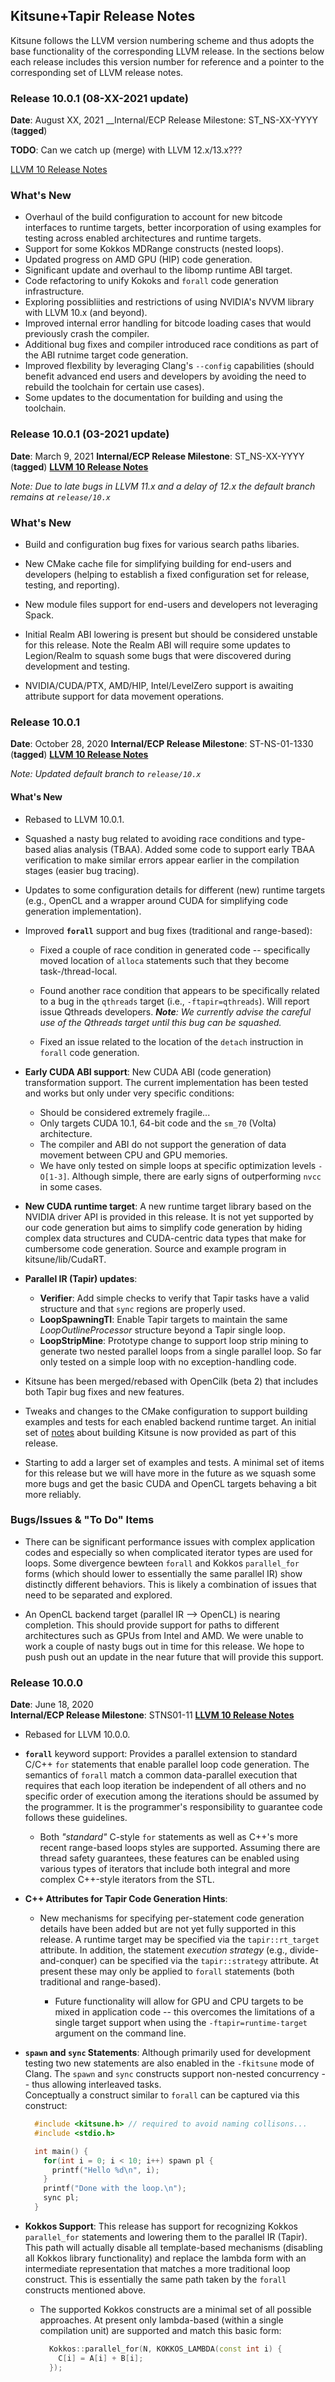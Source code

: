 ## Kitsune+Tapir Release Notes

Kitsune follows the LLVM version numbering scheme and thus adopts the base
functionality of the corresponding LLVM release.  In the sections below each
release includes this version number for reference and a pointer to the corresponding 
set of LLVM release notes.

### Release 10.0.1 (08-XX-2021 update)

__Date__: August XX, 2021 
__Internal/ECP Release Milestone: ST_NS-XX-YYYY (__tagged__)

**TODO**: Can we catch up (merge) with LLVM 12.x/13.x???

[LLVM 10 Release Notes](https://releases.llvm.org/10.0.0/docs/ReleaseNotes.html)

### What's New 

  * Overhaul of the build configuration to account for new bitcode interfaces to runtime targets, better incorporation of using examples for testing across enabled architectures and runtime targets. 
  * Support for some Kokkos MDRange constructs (nested loops).
  * Updated progress on AMD GPU (HIP) code generation. 
  * Significant update and overhaul to the libomp runtime ABI target. 
  * Code refactoring to unify Kokoks and ``forall`` code generation infrastructure. 
  * Exploring possibliities and restrictions of using NVIDIA's NVVM library with LLVM 10.x (and beyond).
  * Improved internal error handling for bitcode loading cases that would previously crash the compiler. 
  * Additional bug fixes and compiler introduced race conditions as part of the ABI rutnime target code generation.
  * Improved flexbility by leveraging Clang's ``--config`` capabilities (should benefit advanced end users and developers by avoiding the need to rebuild the toolchain for certain use cases).
  * Some updates to the documentation for building and using the toolchain. 

### Release 10.0.1 (03-2021 update)

__Date__: March 9, 2021 
__Internal/ECP Release Milestone__: ST_NS-XX-YYYY (__tagged__)
[__LLVM 10 Release Notes__](https://releases.llvm.org/10.0.0/docs/ReleaseNotes.html)


*Note: Due to late bugs in LLVM 11.x and a delay of 12.x the default branch remains at ``release/10.x``*

### What's New

  * Build and configuration bug fixes for various search paths libaries. 

  * New CMake cache file for simplifying building for end-users and developers (helping to establish a fixed configuration set for release, testing, and reporting). 

  * New module files support for end-users and developers not leveraging Spack. 

  * Initial Realm ABI lowering is present but should be considered unstable for this release.  Note the Realm ABI will require some updates to Legion/Realm to squash some bugs that were discovered during development and testing. 

  * NVIDIA/CUDA/PTX, AMD/HIP, Intel/LevelZero support is awaiting attribute support for data movement operations.  


### Release 10.0.1 

__Date__: October 28, 2020
__Internal/ECP Release Milestone__: ST-NS-01-1330 (__tagged__)
[__LLVM 10 Release Notes__](https://releases.llvm.org/10.0.0/docs/ReleaseNotes.html)

*Note: Updated default branch to ``release/10.x``*

#### What's New

* Rebased to LLVM 10.0.1.

* Squashed a nasty bug related to avoiding race conditions and type-based alias analysis 
  (TBAA). Added some code to support early TBAA verification to make similar errors appear 
  earlier in the compilation stages (easier bug tracing).

* Updates to some configuration details for different (new) runtime targets (e.g., OpenCL 
  and a wrapper around CUDA for simplifying code generation implementation).

* Improved __``forall``__ support and bug fixes (traditional and range-based):

  * Fixed a couple of race condition in generated code -- specifically moved
    location of ``alloca`` statements such that they become task-/thread-local.

  * Found another race condition that appears to be specifically related to a
    bug in the ``qthreads`` target (i.e., ``-ftapir=qthreads``). Will report issue
    Qthreads developers.  *__Note__: We currently advise the careful use of
    the Qthreads target until this bug can be squashed.*

  * Fixed an issue related to the location of the ``detach`` instruction in ``forall``
    code generation.

* __Early CUDA ABI support__: New CUDA ABI (code generation) transformation
  support.  The current implementation has been tested and works but only under
  very specific conditions:
  * Should be considered extremely fragile...
  * Only targets CUDA 10.1, 64-bit code and the ``sm_70`` (Volta) architecture.
  * The compiler and ABI do not support the generation of data movement between
    CPU and GPU memories.
  * We have only tested on simple loops at specific optimization levels ``-O[1-3]``.
    Although simple, there are early signs of outperforming ``nvcc`` in some cases.

* __New CUDA runtime target__: A new runtime target library based on the NVIDIA
  driver API is provided in this release.  It is not yet supported by our code
  generation but aims to simplify code generation by hiding complex data structures
  and CUDA-centric data types that make for cumbersome code generation. Source
  and example program in kitsune/lib/CudaRT. 

* __Parallel IR (Tapir) updates__:  
  * __Verifier__: Add simple checks to verify that Tapir tasks have a valid
    structure and that ``sync`` regions are properly used.
  * __LoopSpawningTI__: Enable Tapir targets to maintain the same
    *LoopOutlineProcessor* structure beyond a Tapir single loop.
  * __LoopStripMine__: Prototype change to support loop strip mining to generate
    two nested parallel loops from a single parallel loop.  So far only tested on
    a simple loop with no exception-handling code.

* Kitsune has been merged/rebased with OpenCilk (beta 2) that includes both
  Tapir bug fixes and new features.

* Tweaks and changes to the CMake configuration to support building examples and
  tests for each enabled backend runtime target.  An initial set of [notes](building.md) about
  building Kitsune is now provided as part of this release.

* Starting to add a larger set of examples and tests.  A minimal set of items for
  this release but we will have more in the future as we squash some more bugs and
  get the basic CUDA and OpenCL targets behaving a bit more reliably.

### Bugs/Issues & "To Do" Items

* There can be significant performance issues with complex application codes and
  especially so when complicated iterator types are used for loops.  Some divergence
  bewteen ``forall`` and Kokkos ``parallel_for`` forms (which should lower to
  essentially the same parallel IR) show distinctly different behaviors.  This is
  likely a combination of issues that need to be separated and explored.

* An OpenCL backend target (parallel IR --> OpenCL) is nearing completion.  This
  should provide support for paths to different architectures such as GPUs from
  Intel and AMD.  We were unable to work a couple of nasty bugs out in time for
  this release.  We hope to push push out an update in the near future that will
  provide this support.

### Release 10.0.0

__Date__: June 18, 2020  
__Internal/ECP Release Milestone__: STNS01-11
[__LLVM 10 Release Notes__](https://releases.llvm.org/10.0.0/docs/ReleaseNotes.html)

* Rebased for LLVM 10.0.0. 

* __``forall``__ keyword support: Provides a parallel extension to standard C/C++
  ``for`` statements that enable parallel loop code generation.  The semantics of
  ``forall`` match a common data-parallel execution that requires that each loop
  iteration be independent of all others and no specific order of execution among
  the iterations should be assumed by the programmer.  It is the programmer's  responsibility to guarantee code follows these guidelines.

  * Both *"standard"* C-style ``for`` statements as well as C++'s more recent
    range-based loops styles are supported.  Assuming there are thread safety
    guarantees, these features can be enabled using various types of iterators
    that include both integral and more complex C++-style iterators from the
    STL.  

* __C++ Attributes for Tapir Code Generation Hints__:

  * New mechanisms for specifying per-statement code generation details have been
    added but are not yet fully supported in this release.  A runtime target may be
    specified via the ``tapir::rt_target`` attribute.  In addition, the statement
    *execution strategy* (e.g., divide-and-conquer) can be specified via the
    ``tapir::strategy`` attribute.  At present these may only be applied to ``forall``
    statements (both traditional and range-based).

    * Future functionality will allow for GPU and CPU targets to be mixed in
      application code -- this overcomes the limitations of a single target support
      when using the ``-ftapir=runtime-target`` argument on the command line.  

* __``spawn`` and ``sync`` Statements__:
  Although primarily used for development testing two new statements are also
  enabled in the ``-fkitsune`` mode of Clang.  The ``spawn`` and ``sync``
  constructs support non-nested concurrency -- thus allowing interleaved tasks.  
  Conceptually a construct similar to ``forall`` can be captured via this
  construct:

  ```c++
    #include <kitsune.h> // required to avoid naming collisons...
    #include <stdio.h>

    int main() {
      for(int i = 0; i < 10; i++) spawn pl {
        printf("Hello %d\n", i);
      }
      printf("Done with the loop.\n");
      sync pl;
    }
    ```

* __Kokkos Support__: This release has support for recognizing Kokkos ``parallel_for``
  statements and lowering them to the parallel IR (Tapir). This path will actually
  disable all template-based mechanisms (disabling all Kokkos library functionality)
  and replace the lambda form with an intermediate representation that matches a
  more traditional loop construct.  This is essentially the same path taken by
  the ``forall`` constructs mentioned above.

  * The supported Kokkos constructs are a minimal set of all possible approaches.
    At present only lambda-based (within a single compilation unit) are supported
    and match this basic form:

    ```c++
      Kokkos::parallel_for(N, KOKKOS_LAMBDA(const int i) {
        C[i] = A[i] + B[i];
      });
    ```
